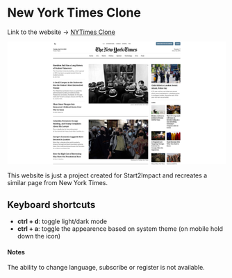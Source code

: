 # New York Times Clone

Link to the website → [NYTimes Clone](https://s2i-nyt-clone.vercel.app/)

![showcase.png](./public/showcase.png)

This website is just a project created for Start2Impact and recreates a similar page from New York Times.

## Keyboard shortcuts

- **ctrl + d**: toggle light/dark mode
- **ctrl + a**: toggle the appearence based on system theme
  (on mobile hold down the icon)

#### Notes

The ability to change language, subscribe or register is not available.
